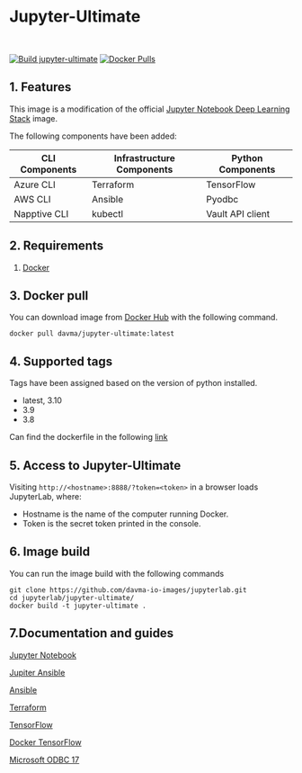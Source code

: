 # Jupyter-Ultimate

</br>

[![Build jupyter-ultimate](https://github.com/davma-io-images/jupyterlab/actions/workflows/jupyter-ultimate.yml/badge.svg)](https://github.com/davma-io-images/jupyterlab/actions/workflows/jupyter-ultimate.yml)
[![Docker Pulls](https://img.shields.io/docker/pulls/davma/jupyter-ultimate?logo=docker&logoColor=white)](https://hub.docker.com/r/davma/jupyter-ultimate)

## 1. Features

This image is a modification of the official [Jupyter Notebook Deep Learning Stack](https://hub.docker.com/r/jupyter/tensorflow-notebook) image. 

The following components have been added:

| CLI Components | Infrastructure Components | Python Components |
|---| ---| ---|
| Azure CLI | Terraform | TensorFlow |
| AWS CLI | Ansible | Pyodbc |
| Napptive CLI | kubectl | Vault API client |

## 2. Requirements

1. [Docker](https://docs.docker.com/get-docker/)

## 3. Docker pull

You can download image from [Docker Hub](https://hub.docker.com/r/davma/jupyter-ultimate) with the following command.

````
docker pull davma/jupyter-ultimate:latest
````

## 4. Supported tags

Tags have been assigned based on the version of python installed.

- latest, 3.10 
- 3.9 
- 3.8

Can find the dockerfile in the following [link](https://github.com/davma-io-images/jupyterlab/blob/main/jupyter-ultimate/Dockerfile)

## 5. Access to Jupyter-Ultimate

Visiting ``http://<hostname>:8888/?token=<token>`` in a browser loads JupyterLab, where:

- Hostname is the name of the computer running Docker.
- Token is the secret token printed in the console.

## 6. Image build

You can run the image build with the following commands

````
git clone https://github.com/davma-io-images/jupyterlab.git
cd jupyterlab/jupyter-ultimate/
docker build -t jupyter-ultimate .
````

## 7.Documentation and guides

[Jupyter Notebook](https://jupyter.org/)

[Jupiter Ansible](https://github.com/ansible/ansible-jupyter-kernel)

[Ansible](https://docs.ansible.com/)

[Terraform](https://www.terraform.io/intro)

[TensorFlow](https://www.tensorflow.org/)

[Docker TensorFlow](https://www.tensorflow.org/install/docker)

[Microsoft ODBC 17](https://docs.microsoft.com/en-us/sql/connect/odbc/linux-mac/installing-the-microsoft-odbc-driver-for-sql-server?view=sql-server-2017)



